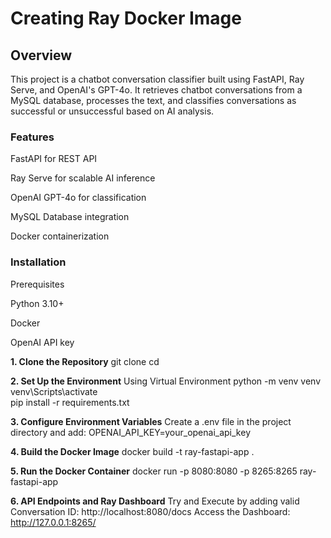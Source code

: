 # Creating Ray Docker Image

## Overview
This project is a chatbot conversation classifier built using FastAPI, Ray Serve, and OpenAI's GPT-4o. It retrieves chatbot conversations from a MySQL database, processes the text, and classifies conversations as successful or unsuccessful based on AI analysis.

### Features
FastAPI for REST API

Ray Serve for scalable AI inference

OpenAI GPT-4o for classification

MySQL Database integration

Docker containerization

### Installation
Prerequisites

Python 3.10+

Docker

OpenAI API key

**1. Clone the Repository**
git clone <your-repo-url>
cd <your-project-folder>

**2. Set Up the Environment**
Using Virtual Environment
python -m venv venv
venv\Scripts\activate  
pip install -r requirements.txt

**3. Configure Environment Variables**
Create a .env file in the project directory and add:
OPENAI_API_KEY=your_openai_api_key

**4. Build the Docker Image**
docker build -t ray-fastapi-app .

**5. Run the Docker Container**
docker run -p 8080:8080 -p 8265:8265 ray-fastapi-app

**6. API Endpoints and Ray Dashboard**
Try and Execute by adding valid Conversation ID:
http://localhost:8080/docs
Access the Dashboard:
http://127.0.0.1:8265/
